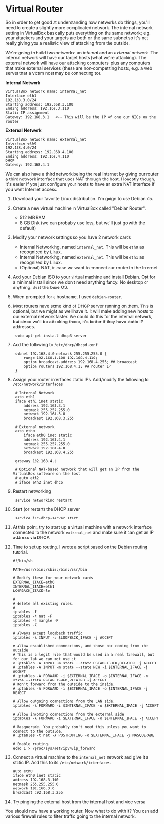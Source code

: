 Virtual Router
================

So in order to get good at understanding how networks do things, you'll need to create a slightly more complicated
network.  The internal network setting in VirtualBox basically puts everything on the same network; e.g. your attackers
and your targets are both on the same subnet so it's not really giving you a realistic view of attacking from the 
outside.  

We're going to build two networks: an *internal* and an *external* network.  The
internal network will have our target hosts (what we're attacking).  The external network will have our attacking computers, plus
any computers that make external services (these are non-competiting hosts, e.g. a web server that a victim host may be connecting 
to).  

**Internal Network**
    
    VirtualBox network name: internal_net
    Interface eth1
    192.168.3.0/24
    Starting address: 192.168.3.100
    Ending address: 192.168.3.110
    Static IP assignment
    Gateway: 192.168.3.1   <-- This will be the IP of one our NICs on the router
    

**External Network**

    VirtualBox network name: external_net
    Interface eth0
    192.168.4.0/24
    Starting address: 192.168.4.100
    Ending address: 192.168.4.110
    DHCP
    Gateway: 192.168.4.1

We can also have a third network being the real Internet by giving our router a third network interface that uses NAT through
the host.  Honestly though, it's easier if you just configure your hosts to have an extra NAT interface if you want Internet access.

1. Download your favorite Linux distribution.  I'm goign to use Debian 7.5.
2. Create a new virtual machine in VirtualBox called "Debian Router".
    * 512 MB RAM
    * 8 GB Disk (we can probably use less, but we'll just go with the default)
3. Modify your network settings so you have 2 network cards
    * Internal Networking, named `internal_net`. This will be `eth0` as recognized by Linux.
    * Internal Networking, named `external_net`. This will be `eth1` as recognized by Linux.
    * (Optional) NAT, in case we want to connect our router to the Internet.
4. Add your Debian ISO to your virtual machine and install Debian.  Opt for a minimal install since we don't need
   anything fancy.  No desktop or anything.  Just the base OS.
5. When prompted for a hostname, I used `debian-router`.

5. Most routers have some kind of DHCP server running on them.  This is optional, but we might as well have it.  It 
   will make adding new hosts to our external network faster.  We could do this for the internal network, but since we'll be
   attacking those, it's better if they have static IP addresses.
  
        sudo apt-get install dhcp3-server

6. Add the following to `/etc/dhcp/dhcpd.conf`

        subnet 192.168.4.0 netmask 255.255.255.0 {
            range 192.168.4.100 192.168.4.110;
            option broadcast-address 192.168.4.255; ## broadcast
            option routers 192.168.4.1; ## router IP
        }

7. Assign your router interfaces static IPs.  Add/modify the following to `/etc/network/interfaces`

        # Internal Network
        auto eth1
        iface eth1 inet static
            address 192.168.3.1
            netmask 255.255.255.0
            network 192.168.3.0
            broadcast 192.168.3.255

        # External network
        auto eth0
            iface eth0 inet static
            address 192.168.4.1
            netmask 255.255.255.0
            network 192.168.4.0
            broadcast 192.168.4.255

        gateway 192.168.4.1

        # Optional NAT-based network that will get an IP from the VirtualBox software on the host
        # auto eth2
        # iface eth2 inet dhcp

8. Restart networking

        service networking restart

8. Start (or restart) the DHCP server

        service isc-dhcp-server start

9. At this point, try to start up a virtual machine with a network interface connected to the network `external_net` and make
sure it can get an IP address via DHCP.

10. Time to set up routing.  I wrote a script based on the Debian routing tutorial.

        #!/bin/sh

        PATH=/usr/sbin:/sbin:/bin:/usr/bin
       
        # Modify these for your network cards
        EXTERNAL_IFACE=eth0
        INTERNAL_IFACE=eth1
        LOOPBACK_IFACE=lo

        #
        # delete all existing rules.
        #
        iptables -F
        iptables -t nat -F
        iptables -t mangle -F
        iptables -X

        # Always accept loopback traffic
        iptables -A INPUT -i $LOOPBACK_IFACE -j ACCEPT

        # Allow established connections, and those not coming from the outside
        # This is a legit rule that would be used in a real firewall, but for our lab we can not use it
        # iptables -A INPUT -m state --state ESTABLISHED,RELATED -j ACCEPT
        # iptables -A INPUT -m state --state NEW -i $INTERNAL_IFACE -j ACCEPT
        # iptables -A FORWARD -i $EXTERNAL_IFACE -o $INTERNAL_IFACE -m state --state ESTABLISHED,RELATED -j ACCEPT
        # Don't forward from the outside to the inside.
        # iptables -A FORWARD -i $EXTERNAL_IFACE -o $INTERNAL_IFACE -j REJECT

        # Allow outgoing connections from the LAN side.
        iptables -A FORWARD -i $INTERNAL_IFACE -o $EXTERNAL_IFACE -j ACCEPT
        
        # Allow incoming connections from the external side
        iptables -A FORWARD -i $EXTERNAL_IFACE -o $INTERNAL_IFACE -j ACCEPT

        # Masquerade. You probably don't need this unless you want to connect to the outside.
        # iptables -t nat -A POSTROUTING -o $EXTERNAL_IFACE -j MASQUERADE

        # Enable routing.
        echo 1 > /proc/sys/net/ipv4/ip_forward

11. Connect a virtual machine to the `internal_net` network and give it a static IP.  Add this to its `/etc/network/interfaces`.

        auto eth0
        iface eth0 inet static
        address 192.168.3.100
        netmask 255.255.255.0
        network 192.168.3.0
        broadcast 192.168.3.255

12. Try pinging the external host from the internal host and vice versa.  

You should now have a working router.  Now what to do with it?  You can add various firewall rules to filter traffic going to the
internal network.  
